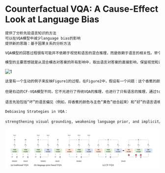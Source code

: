 # Counterfactual VQA: A Cause-Effect Look at Language Bias
```bash
提供了分析先验语言知识的方法
可以在VQA模型中减少language bias的影响
提供新的思路：基于因果关系的分析方法
```
```bash
VQA模型的回答过程很有可能并不依赖于视觉和语言的混合推理，而是依赖于语言的相关性。举个例子，在VQA数据集中，和运动相关的问题仅仅回答‘tennis’的准确率为40%，以‘Did you see ... ’ 开头的问题光是回答‘yes’就可以达到90%的准确率。这是很不合理的，因为学习到过多的这种语言间的相关性会导致模型无法推广，当前的一大挑战是如何在有偏训练下进行无偏推理。
```
```bash
模型的主要思想就是从混合模态对答案的所有影响中，取出语言对答案的直接影响，保留视觉和语言对答案的混合影响，也就是说将language bias看作问题对答案的直接因果效应，从总因果效应中减去language的直接因果效应从而减少bias的影响。
```
![1](https://pic3.zhimg.com/v2-8d0142700cb901951bf1a77536dbe9b2_r.jpg)
```bash
这里有一个生动的例子来反映Figure1的过程，在Figure2中，假设有一个问题：这个香蕉的颜色是什么，训练集中的大部分的答案都是黄色。左边的是传统的VQA模型，右边的是本文介绍CF-VQA模型。左边的传统模型既有语言和视觉的单独影响也有混合推理的影响（这两部分的总和成为total effect），但是因为数据集的原因，语言的推理占比比较大，最终覆盖了图片的推理贡献，给出了‘yellow’这个答案。

但是右边的CF-VQA模型不同，它不光进行了传统VQA的推理，也进行了只有语言的推理，通过tota effect减去language effect去除了语言相关性对答案的影响，给出了正确答案green

语言先验包括“坏”的语言偏见（例如，将香蕉的颜色与主色“黄色”结合起来）和“好”的语言语境（例如，根据问题类型“什么颜色”缩小答案空间）。简单地排除额外的分支无法利用良好的上下文。
```
```bash
Debiasing Strategies in VQA：

strengthening visual grounding, weakening language prior, and implicit/explicit data argumentation.
```
![1](img\CFVQA.png)
